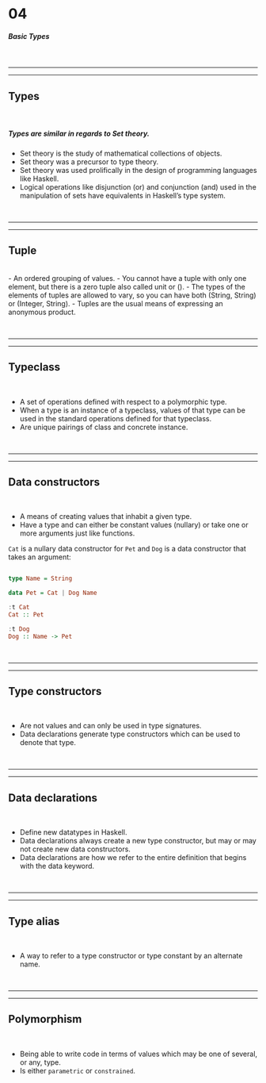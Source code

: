 # 04
##### Basic Types

</br><hr><hr>
## Types
</br>

##### Types are similar in regards to Set theory. 
- Set theory is the study of mathematical collections of objects. 
- Set theory was a precursor to type theory. 
- Set theory was used prolifically in the design of programming languages like Haskell. 
- Logical operations like disjunction (or) and conjunction (and) used in the manipulation of sets have equivalents in Haskell’s type system.

</br><hr><hr>
## Tuple
</br>
- An ordered grouping of values. 
- You cannot have a tuple with only one element, but there is a zero tuple also called unit or (). 
- The types of the elements of tuples are allowed to vary, so you can have both (String, String) or (Integer, String). 
- Tuples are the usual means of expressing an anonymous product.

</br><hr><hr>
## Typeclass
</br>

- A set of operations defined with respect to a polymorphic type. 
- When a type is an instance of a typeclass, values of that type can be used in the standard operations defined for that typeclass. 
- Are unique pairings of class and concrete instance.

</br><hr><hr>
## Data constructors
</br>

- A means of creating values that inhabit a given type. 
- Have a type and can either be constant values (nullary) or take one or more arguments just like functions.

`Cat` is a nullary data constructor for `Pet` and `Dog` is a data constructor that takes an argument:

```haskell

type Name = String

data Pet = Cat | Dog Name

:t Cat
Cat :: Pet

:t Dog
Dog :: Name -> Pet
```

</br><hr><hr>
## Type constructors
</br>

- Are not values and can only be used in type signatures. 
- Data declarations generate type constructors which can be used to denote that type.

</br><hr><hr>
## Data declarations
</br>

- Define new datatypes in Haskell. 
- Data declarations always create a new type constructor, but may or may not create new data constructors. 
- Data declarations are how we refer to the entire definition that begins with the data keyword.

</br><hr><hr>
## Type alias
</br>

- A way to refer to a type constructor or type constant by an alternate name.

</br><hr><hr>
## Polymorphism
</br>

- Being able to write code in terms of values which may be one of several, or any, type. 
- Is either `parametric` or `constrained`.